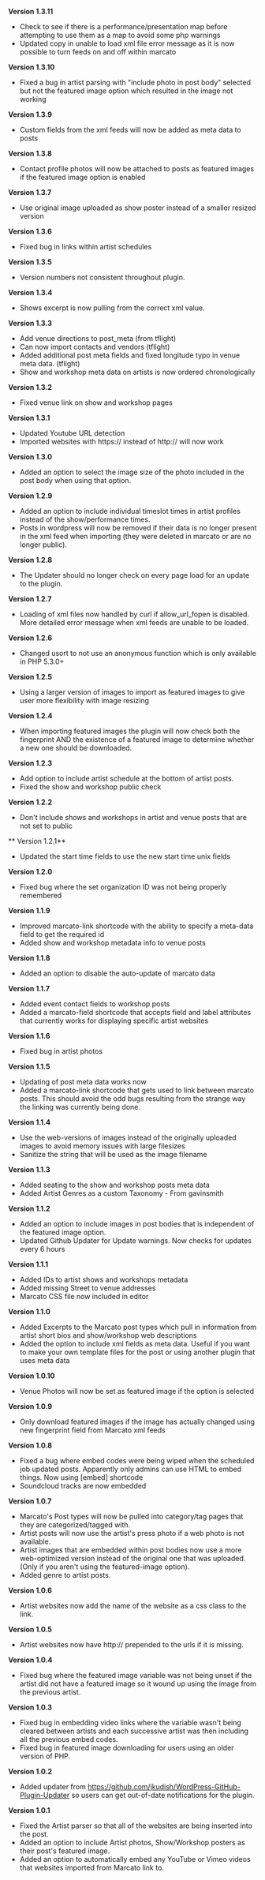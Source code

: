 **Version 1.3.11**
* Check to see if there is a performance/presentation map before attempting to use them as a map to avoid some php warnings
* Updated copy in unable to load xml file error message as it is now possible to turn feeds on and off within marcato

**Version 1.3.10**
* Fixed a bug in artist parsing with "include photo in post body" selected but not the featured image option which resulted in the image not working

**Version 1.3.9**
* Custom fields from the xml feeds will now be added as meta data to posts

**Version 1.3.8**
* Contact profile photos will now be attached to posts as featured images if the featured image option is enabled

**Version 1.3.7**
* Use original image uploaded as show poster instead of a smaller resized version

**Version 1.3.6**
* Fixed bug in links within artist schedules

**Version 1.3.5**
* Version numbers not consistent throughout plugin.

**Version 1.3.4**
* Shows excerpt is now pulling from the correct xml value.

**Version 1.3.3**
* Add venue directions to post_meta (from tflight)  
* Can now import contacts and vendors (tflight)  
* Added additional post meta fields and fixed longitude typo in venue meta data. (tflight)  
* Show and workshop meta data on artists is now ordered chronologically

**Version 1.3.2**  
* Fixed venue link on show and workshop pages

**Version 1.3.1**  
* Updated Youtube URL detection  
* Imported websites with https:// instead of http:// will now work

**Version 1.3.0**  
* Added an option to select the image size of the photo included in the post body when using that option.

**Version 1.2.9**  
* Added an option to include individual timeslot times in artist profiles instead of the show/performance times.  
* Posts in wordpress will now be removed if their data is no longer present in the xml feed when importing (they were deleted in marcato or are no longer public).

**Version 1.2.8**  
* The Updater should no longer check on every page load for an update to the plugin.

**Version 1.2.7**  
* Loading of xml files now handled by curl if allow\_url\_fopen is disabled. More detailed error message when xml feeds are unable to be loaded.

**Version 1.2.6**  
* Changed usort to not use an anonymous function which is only available in PHP 5.3.0+

**Version 1.2.5**
* Using a larger version of images to import as featured images to give user more flexibility with image resizing

**Version 1.2.4**  
* When importing featured images the plugin will now check both the fingerprint AND the existence of a featured image to determine whether a new one should be downloaded.

**Version 1.2.3**  
* Add option to include artist schedule at the bottom of artist posts.  
* Fixed the show and workshop public check  

**Version 1.2.2**  
* Don't include shows and workshops in artist and venue posts that are not set to public

** Version 1.2.1**  
* Updated the start time fields to use the new start time unix fields

**Version 1.2.0**  
* Fixed bug where the set organization ID was not being properly remembered

**Version 1.1.9**  
* Improved marcato-link shortcode with the ability to specify a meta-data field to get the required id  
* Added show and workshop metadata info to venue posts

**Version 1.1.8**  
* Added an option to disable the auto-update of marcato data

**Version 1.1.7**  
* Added event contact fields to workshop posts  
* Added a marcato-field shortcode that accepts field and label attributes that currently works for displaying specific artist websites

**Version 1.1.6**  
* Fixed bug in artist photos

**Version 1.1.5**  
* Updating of post meta data works now  
* Added a marcato-link shortcode that gets used to link between marcato posts. This should avoid the odd bugs resulting from the strange way the linking was currently being done.

**Version 1.1.4**  
* Use the web-versions of images instead of the originally uploaded images to avoid memory issues with large filesizes  
* Sanitize the string that will be used as the image filename

**Version 1.1.3**  
* Added seating to the show and workshop posts meta data  
* Added Artist Genres as a custom Taxonomy - From gavinsmith

**Version 1.1.2**  
* Added an option to include images in post bodies that is independent of the featured image option.  
* Updated Github Updater for Update warnings. Now checks for updates every 6 hours

**Version 1.1.1**  
* Added IDs to artist shows and workshops metadata  
* Added missing Street to venue addresses  
* Marcato CSS file now included in editor

**Version 1.1.0**  
* Added Excerpts to the Marcato post types which pull in information from artist short bios and show/workshop web descriptions  
* Added the option to include xml fields as meta data. Useful if you want to make your own template files for the post or using another plugin that uses meta data

**Version 1.0.10**  
* Venue Photos will now be set as featured image if the option is selected

**Version 1.0.9**  
* Only download featured images if the image has actually changed using new fingerprint field from Marcato xml feeds

**Version 1.0.8**  
* Fixed a bug where embed codes were being wiped when the scheduled job updated posts. Apparently only admins can use HTML to embed things. Now using [embed] shortcode  
* Soundcloud tracks are now embedded

**Version 1.0.7**  
* Marcato's Post types will now be pulled into category/tag pages that they are categorized/tagged with.  
* Artist posts will now use the artist's press photo if a web photo is not available.  
* Artist images that are embedded within post bodies now use a more web-optimized version instead of the original one that was uploaded. (Only if you aren't using the featured-image option).  
* Added genre to artist posts.

**Version 1.0.6**  
* Artist websites now add the name of the website as a css class to the link.

**Version 1.0.5**  
* Artist websites now have http:// prepended to the urls if it is missing.

**Version 1.0.4**  
* Fixed bug where the featured image variable was not being unset if the artist did not have a featured image so it wound up using the image from the previous artist.

**Version 1.0.3**  
* Fixed bug in embedding video links where the variable wasn't being cleared between artists and each successive artist was then including all the previous embed codes.  
* Fixed bug in featured image downloading for users using an older version of PHP.

**Version 1.0.2**  
* Added updater from https://github.com/jkudish/WordPress-GitHub-Plugin-Updater so users can get out-of-date notifications for the plugin.

**Version 1.0.1**  
* Fixed the Artist parser so that all of the websites are being inserted into the post.  
* Added an option to include Artist photos, Show/Workshop posters as their post's featured image.  
* Added an option to automatically embed any YouTube or Vimeo videos that websites imported from Marcato link to.